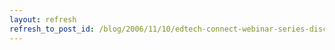 ```yaml
---
layout: refresh
refresh_to_post_id: /blog/2006/11/10/edtech-connect-webinar-series-discoveryschool-com/index
---
```

